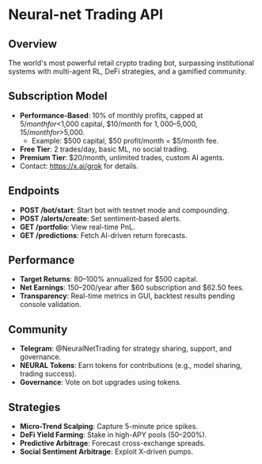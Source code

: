 # Neural-net Trading API

## Overview
The world's most powerful retail crypto trading bot, surpassing institutional systems with multi-agent RL, DeFi strategies, and a gamified community.

## Subscription Model
- **Performance-Based**: 10% of monthly profits, capped at $5/month for <$1,000 capital, $10/month for $1,000–$5,000, $15/month for >$5,000.
  - Example: $500 capital, $50 profit/month = $5/month fee.
- **Free Tier**: 2 trades/day, basic ML, no social trading.
- **Premium Tier**: $20/month, unlimited trades, custom AI agents.
- Contact: https://x.ai/grok for details.

## Endpoints
- **POST /bot/start**: Start bot with testnet mode and compounding.
- **POST /alerts/create**: Set sentiment-based alerts.
- **GET /portfolio**: View real-time PnL.
- **GET /predictions**: Fetch AI-driven return forecasts.

## Performance
- **Target Returns**: 80–100% annualized for $500 capital.
- **Net Earnings**: $150–$200/year after $60 subscription and $62.50 fees.
- **Transparency**: Real-time metrics in GUI, backtest results pending console validation.

## Community
- **Telegram**: @NeuralNetTrading for strategy sharing, support, and governance.
- **NEURAL Tokens**: Earn tokens for contributions (e.g., model sharing, trading success).
- **Governance**: Vote on bot upgrades using tokens.

## Strategies
- **Micro-Trend Scalping**: Capture 5-minute price spikes.
- **DeFi Yield Farming**: Stake in high-APY pools (50–200%).
- **Predictive Arbitrage**: Forecast cross-exchange spreads.
- **Social Sentiment Arbitrage**: Exploit X-driven pumps.
